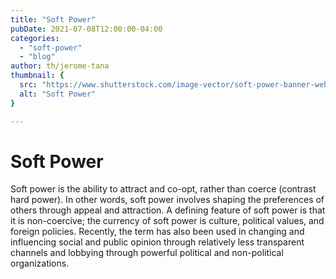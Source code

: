 ```yaml
---
title: "Soft Power"
pubDate: 2021-07-08T12:00:00-04:00
categories:
  - "soft-power"
  - "blog"
author: th/jerome-tana
thumbnail: {
  src: "https://www.shutterstock.com/image-vector/soft-power-banner-web-icon-260nw-1381866185.jpg",
  alt: "Soft Power"
}

---
```

# Soft Power
Soft power is the ability to attract and co-opt, rather than coerce (contrast hard power). In other words, soft power involves shaping the preferences of others through appeal and attraction. A defining feature of soft power is that it is non-coercive; the currency of soft power is culture, political values, and foreign policies. Recently, the term has also been used in changing and influencing social and public opinion through relatively less transparent channels and lobbying through powerful political and non-political organizations. 